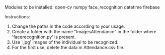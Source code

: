 Modules to be installed:
open-cv
numpy 
face_recognition
datetime
firebase

Instructions:
1. Change the paths in the code according to your usage.
2. Create a folder with the name "ImagesAttendance" in the folder where 'facerecognition.py' is present.
3. Use '.jpg' images of the individual to be recognized.
4. For the first use, delete the data in Attendance.csv file.


